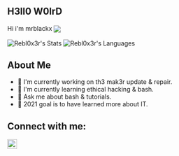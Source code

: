## H3ll0 W0lrD
  
  Hi i'm mrblackx 
  <img align="center" src="https://img.shields.io/badge/Creator%20%2F%20Found%20Of%20%40ViperZCrew%20%7C%20%40LeakerHounds-Telegram-blue">
  

<img align="center" src="https://github-readme-stats.vercel.app/api?username=rebl0x3r&&show_icons=true&count_private=true&hide_border=true&hide_title=true&theme=dracula" alt="Rebl0x3r's Stats">
<img align="center" src="https://github-readme-stats.vercel.app/api/top-langs/?username=rebl0x3r&theme=blue-green" alt="Rebl0x3r's Languages">

## About Me
  - 🔭 I'm currently working on th3 mak3r update & repair. 
  - 🌱 I'm currently learning ethical hacking & bash.
  - 💬 Ask me about bash & tutorials.
  - 🥅 2021 goal is to have learned more about IT.
  
 ## Connect with me:
<p><img align="left" alt="codeSTACKr.com" width="22px" src="https://images.vexels.com/media/users/3/137414/isolated/preview/3f7486417ddd88060a1818d44b6f3728-telegram-icon-logo-by-vexels.png" /></p>

<br />
